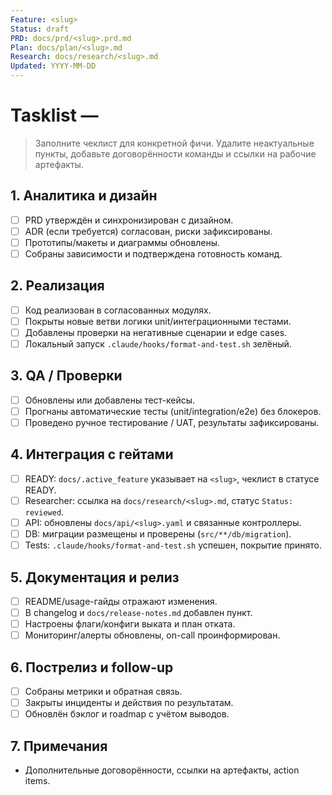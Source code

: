 ```yaml
---
Feature: <slug>
Status: draft
PRD: docs/prd/<slug>.prd.md
Plan: docs/plan/<slug>.md
Research: docs/research/<slug>.md
Updated: YYYY-MM-DD
---
```


# Tasklist — <feature name>

> Заполните чеклист для конкретной фичи. Удалите неактуальные пункты, добавьте договорённости команды и ссылки на рабочие артефакты.

## 1. Аналитика и дизайн
- [ ] PRD утверждён и синхронизирован с дизайном.
- [ ] ADR (если требуется) согласован, риски зафиксированы.
- [ ] Прототипы/макеты и диаграммы обновлены.
- [ ] Собраны зависимости и подтверждена готовность команд.

## 2. Реализация
- [ ] Код реализован в согласованных модулях.
- [ ] Покрыты новые ветви логики unit/интеграционными тестами.
- [ ] Добавлены проверки на негативные сценарии и edge cases.
- [ ] Локальный запуск `.claude/hooks/format-and-test.sh` зелёный.

## 3. QA / Проверки
- [ ] Обновлены или добавлены тест-кейсы.
- [ ] Прогнаны автоматические тесты (unit/integration/e2e) без блокеров.
- [ ] Проведено ручное тестирование / UAT, результаты зафиксированы.

## 4. Интеграция с гейтами
- [ ] READY: `docs/.active_feature` указывает на `<slug>`, чеклист в статусе READY.
- [ ] Researcher: ссылка на `docs/research/<slug>.md`, статус `Status: reviewed`.
- [ ] API: обновлены `docs/api/<slug>.yaml` и связанные контроллеры.
- [ ] DB: миграции размещены и проверены (`src/**/db/migration`).
- [ ] Tests: `.claude/hooks/format-and-test.sh` успешен, покрытие принято.

## 5. Документация и релиз
- [ ] README/usage-гайды отражают изменения.
- [ ] В changelog и `docs/release-notes.md` добавлен пункт.
- [ ] Настроены флаги/конфиги выката и план отката.
- [ ] Мониторинг/алерты обновлены, on-call проинформирован.

## 6. Пострелиз и follow-up
- [ ] Собраны метрики и обратная связь.
- [ ] Закрыты инциденты и действия по результатам.
- [ ] Обновлён бэклог и roadmap с учётом выводов.

## 7. Примечания
- Дополнительные договорённости, ссылки на артефакты, action items.
